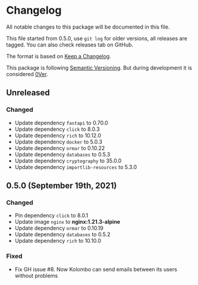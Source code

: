 # Changelog

All notable changes to this package will be documented in this file.

This file started from 0.5.0, use `git log` for older versions, all releases are tagged.
You can also check releases tab on GitHub.

The format is based on [Keep a Changelog](https://keepachangelog.com/en/1.0.0/).

This package is following [Semantic Versioning](https://semver.org/spec/v2.0.0.html).
But during development it is considered [0Ver](https://0ver.org).

## Unreleased

### Changed

- Update dependency `fastapi` to 0.70.0
- Update dependency `click` to 8.0.3
- Update dependency `rich` to 10.12.0
- Update dependency `docker` to 5.0.3
- Update dependency `ormar` to 0.10.22
- Update dependency `databases` to 0.5.3
- Update dependency `cryptography` to 35.0.0
- Update dependency `importlib-resources` to 5.3.0

<!--
### Security

### Changed

### Added

### Fixed

### Removed
-->

## 0.5.0 (September 19th, 2021)

### Changed

- Pin dependency `click` to 8.0.1
- Update image `nginx` to **nginx:1.21.3-alpine**
- Update dependency `ormar` to 0.10.19
- Update dependency `databases` to 0.5.2
- Update dependency `rich` to 10.10.0

### Fixed

- Fix GH issue #8. Now Kolombo can send emails between its users without problems
